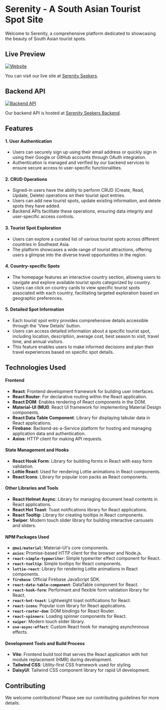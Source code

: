 # Serenity - A South Asian Tourist Spot Site

Welcome to Serenity, a comprehensive platform dedicated to showcasing the beauty of South Asian tourist spots.

## Live Preview

[![Website](https://img.shields.io/website?url=https%3A%2F%2Fserenity-seekers.web.app%2F)](https://serenity-seekers.web.app/)

You can visit our live site at [Serenity Seekers](https://serenity-seekers.web.app/).

## Backend API

[![Backend API](https://img.shields.io/website?url=https%3A%2F%2Fserenity-seekers-backend.vercel.app)](https://serenity-seekers-backend.vercel.app)

Our backend API is hosted at [Serenity Seekers Backend](https://serenity-seekers-backend.vercel.app).

## Features

#### 1. User Authentication

- Users can securely sign up using their email address or quickly sign in using their Google or GitHub accounts through OAuth integration.
- Authentication is managed and verified by our backend services to ensure secure access to user-specific functionalities.

#### 2. CRUD Operations

- Signed-in users have the ability to perform CRUD (Create, Read, Update, Delete) operations on their tourist spot entries.
- Users can add new tourist spots, update existing information, and delete spots they have added.
- Backend APIs facilitate these operations, ensuring data integrity and user-specific access controls.

#### 3. Tourist Spot Exploration

- Users can explore a curated list of various tourist spots across different countries in Southeast Asia.
- The platform showcases a wide range of tourist attractions, offering users a glimpse into the diverse travel opportunities in the region.

#### 4. Country-specific Spots

- The homepage features an interactive country section, allowing users to navigate and explore available tourist spots categorized by country.
- Users can click on country cards to view specific tourist spots associated with each country, facilitating targeted exploration based on geographic preferences.

#### 5. Detailed Spot Information

- Each tourist spot entry provides comprehensive details accessible through the 'View Details' button.
- Users can access detailed information about a specific tourist spot, including location, description, average cost, best season to visit, travel time, and annual visitors.
- This feature enables users to make informed decisions and plan their travel experiences based on specific spot details.

## Technologies Used

#### Frontend

- **React**: Frontend development framework for building user interfaces.
- **React Router**: For declarative routing within the React application.
- **React DOM**: Enables rendering of React components in the DOM.
- **Material-UI (MUI)**: React UI framework for implementing Material Design components.
- **React Data Table Component**: Library for displaying tabular data in React applications.
- **Firebase**: Backend-as-a-Service platform for hosting and managing application data and authentication.
- **Axios**: HTTP client for making API requests.

#### State Management and Hooks

- **React Hook Form**: Library for building forms in React with easy form validation.
- **Lottie React**: Used for rendering Lottie animations in React components.
- **React Icons**: Library for popular icon packs as React components.

#### Other Libraries and Tools

- **React Helmet Async**: Library for managing document head contents in React applications.
- **React Hot Toast**: Toast notifications library for React applications.
- **React Tooltip**: Library for creating tooltips in React components.
- **Swiper**: Modern touch slider library for building interactive carousels and sliders.

#### NPM Packages Used

- **`@mui/material`**: Material-UI's core components.
- **`axios`**: Promise-based HTTP client for the browser and Node.js.
- **`react-simple-typewriter`**: Simple typewriter effect component for React.
- **`react-tooltip`**: Simple tooltips for React components.
- **`lottie-react`**: Library for rendering Lottie animations in React components.
- **`firebase`**: Official Firebase JavaScript SDK.
- **`react-data-table-component`**: DataTable component for React.
- **`react-hook-form`**: Performant and flexible form validation library for React.
- **`react-hot-toast`**: Lightweight toast notifications for React.
- **`react-icons`**: Popular icon library for React applications.
- **`react-router-dom`**: DOM bindings for React Router.
- **`react-spinners`**: Loading spinner components for React.
- **`swiper`**: Modern touch slider library.
- **`use-async-effect`**: Custom React hook for managing asynchronous effects.

#### Development Tools and Build Process

- **Vite**: Frontend build tool that serves the React application with hot module replacement (HMR) during development.
- **Tailwind CSS**: Utility-first CSS framework used for styling.
- **DaisyUI**: Tailwind CSS component library for rapid UI development.

## Contributing

We welcome contributions! Please see our contributing guidelines for more details.


